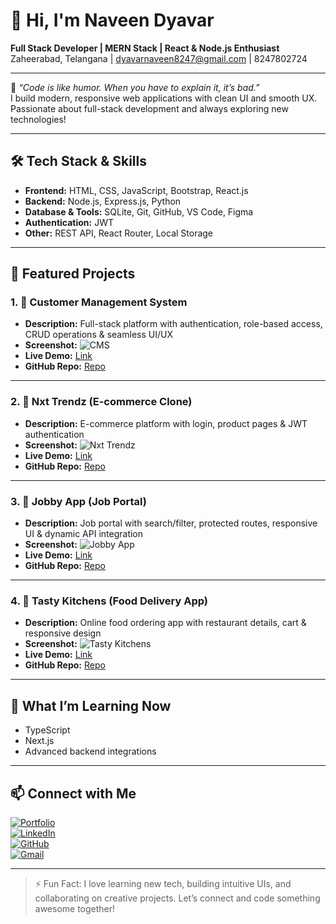 # 👋 Hi, I'm Naveen Dyavar

**Full Stack Developer | MERN Stack | React & Node.js Enthusiast**  
Zaheerabad, Telangana | [dyavarnaveen8247@gmail.com](mailto:dyavarnaveen8247@gmail.com) | 8247802724  

---

🌟 _“Code is like humor. When you have to explain it, it’s bad.”_  
I build modern, responsive web applications with clean UI and smooth UX. Passionate about full-stack development and always exploring new technologies!

---

## 🛠️ Tech Stack & Skills

- **Frontend:** HTML, CSS, JavaScript, Bootstrap, React.js  
- **Backend:** Node.js, Express.js, Python  
- **Database & Tools:** SQLite, Git, GitHub, VS Code, Figma  
- **Authentication:** JWT  
- **Other:** REST API, React Router, Local Storage  

---

## 🧩 Featured Projects

### 1. 💼 Customer Management System
- **Description:** Full-stack platform with authentication, role-based access, CRUD operations & seamless UI/UX  
- **Screenshot:** ![CMS](https://via.placeholder.com/300x150)  
- **Live Demo:** [Link](#)  
- **GitHub Repo:** [Repo](https://github.com/Naveen-8247/Customers-Management-App)

---

### 2. 🛒 Nxt Trendz (E-commerce Clone)
- **Description:** E-commerce platform with login, product pages & JWT authentication  
- **Screenshot:** ![Nxt Trendz](https://via.placeholder.com/300x150)  
- **Live Demo:** [Link](#)  
- **GitHub Repo:** [Repo](https://github.com/Naveen-8247/Nxt-Trendz)

---

### 3. 💼 Jobby App (Job Portal)
- **Description:** Job portal with search/filter, protected routes, responsive UI & dynamic API integration  
- **Screenshot:** ![Jobby App](https://via.placeholder.com/300x150)  
- **Live Demo:** [Link](#)  
- **GitHub Repo:** [Repo](https://github.com/Naveen-8247/Jobby-App)

---

### 4. 🍴 Tasty Kitchens (Food Delivery App)
- **Description:** Online food ordering app with restaurant details, cart & responsive design  
- **Screenshot:** ![Tasty Kitchens](https://via.placeholder.com/300x150)  
- **Live Demo:** [Link](#)  
- **GitHub Repo:** [Repo](https://github.com/Naveen-8247/Tasty-Kitchens)

---

## 🚀 What I’m Learning Now

- TypeScript  
- Next.js  
- Advanced backend integrations  

---

## 📫 Connect with Me

[![Portfolio](https://img.shields.io/badge/Portfolio-0099ff?style=for-the-badge&logo=vercel&logoColor=white)](https://portfolio-72jb.vercel.app)  
[![LinkedIn](https://img.shields.io/badge/LinkedIn-0077b5?style=for-the-badge&logo=linkedin&logoColor=white)](https://linkedin.com/in/dyavarnaveenkumar)  
[![GitHub](https://img.shields.io/badge/GitHub-181717?style=for-the-badge&logo=github&logoColor=white)](https://github.com/Naveen-8247)  
[![Gmail](https://img.shields.io/badge/Gmail-d14836?style=for-the-badge&logo=gmail&logoColor=white)](mailto:dyavarnaveen8247@gmail.com)

---

> ⚡ Fun Fact: I love learning new tech, building intuitive UIs, and collaborating on creative projects. Let’s connect and code something awesome together!

